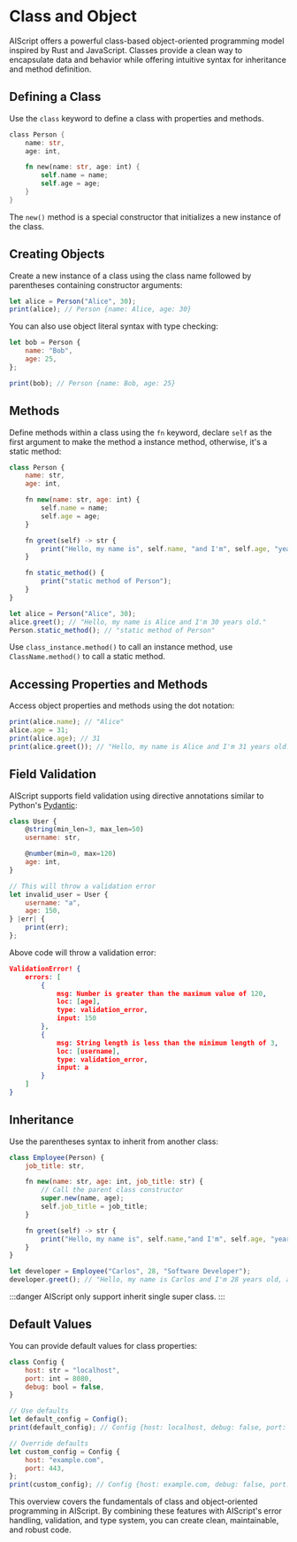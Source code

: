 # Class and Object

AIScript offers a powerful class-based object-oriented programming model inspired by Rust and JavaScript. Classes provide a clean way to encapsulate data and behavior while offering intuitive syntax for inheritance and method definition.

## Defining a Class

Use the `class` keyword to define a class with properties and methods.

```rust
class Person {
    name: str,
    age: int,

    fn new(name: str, age: int) {
        self.name = name;
        self.age = age;
    }
}
```

The `new()` method is a special constructor that initializes a new instance of the class.

## Creating Objects

Create a new instance of a class using the class name followed by parentheses containing constructor arguments:

```js
let alice = Person("Alice", 30);
print(alice); // Person {name: Alice, age: 30}
```

You can also use object literal syntax with type checking:

```js
let bob = Person {
    name: "Bob",
    age: 25,
};

print(bob); // Person {name: Bob, age: 25}
```

## Methods

Define methods within a class using the `fn` keyword, declare `self` as the first argument to make the method a instance method, otherwise, it's a static method:

```js
class Person {
    name: str,
    age: int,

    fn new(name: str, age: int) {
        self.name = name;
        self.age = age;
    }

    fn greet(self) -> str {
        print("Hello, my name is", self.name, "and I'm", self.age, "years old.");
    }

    fn static_method() {
        print("static method of Person");
    }
}

let alice = Person("Alice", 30);
alice.greet(); // "Hello, my name is Alice and I'm 30 years old."
Person.static_method(); // "static method of Person"
```
Use `class_instance.method()` to call an instance method, use `ClassName.method()` to call a static method.

## Accessing Properties and Methods

Access object properties and methods using the dot notation:

```js
print(alice.name); // "Alice"
alice.age = 31;
print(alice.age); // 31
print(alice.greet()); // "Hello, my name is Alice and I'm 31 years old."
```

## Field Validation

AIScript supports field validation using directive annotations similar to Python's [Pydantic](https://docs.pydantic.dev/latest/):

```js
class User {
    @string(min_len=3, max_len=50)
    username: str,

    @number(min=0, max=120)
    age: int,
}

// This will throw a validation error
let invalid_user = User {
    username: "a",
    age: 150,
} |err| {
    print(err);
};
```

Above code will throw a validation error:

```json
ValidationError! {
    errors: [
        {
            msg: Number is greater than the maximum value of 120, 
            loc: [age], 
            type: validation_error, 
            input: 150
        }, 
        {
            msg: String length is less than the minimum length of 3, 
            loc: [username], 
            type: validation_error, 
            input: a
        }
    ]
}
```

## Inheritance

Use the parentheses syntax to inherit from another class:

```js
class Employee(Person) {
    job_title: str,

    fn new(name: str, age: int, job_title: str) {
        // Call the parent class constructor
        super.new(name, age);
        self.job_title = job_title;
    }

    fn greet(self) -> str {
        print("Hello, my name is", self.name,"and I'm", self.age, "years old, a", self.job_title);
    }
}

let developer = Employee("Carlos", 28, "Software Developer");
developer.greet(); // "Hello, my name is Carlos and I'm 28 years old, a Software Developer"
```

:::danger
AIScript only support inherit single super class.
:::

## Default Values

You can provide default values for class properties:

```js
class Config {
    host: str = "localhost",
    port: int = 8080,
    debug: bool = false,
}

// Use defaults
let default_config = Config();
print(default_config); // Config {host: localhost, debug: false, port: 8080}

// Override defaults
let custom_config = Config {
    host: "example.com",
    port: 443,
};
print(custom_config); // Config {host: example.com, debug: false, port: 443}
```

This overview covers the fundamentals of class and object-oriented programming in AIScript. By combining these features with AIScript's error handling, validation, and type system, you can create clean, maintainable, and robust code.
